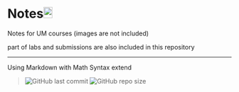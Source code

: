 # Notes<img src="https://upload.wikimedia.org/wikipedia/en/thumb/6/63/University_of_Malaya_coat_of_arms.svg/160px-University_of_Malaya_coat_of_arms.svg.png" display="inline-block" width="20em" height="25em" style="margin-bottom:-8em ">
Notes  for UM courses (images are not included)

part of labs and submissions are also included in this repository 

****

Using Markdown with Math Syntax extend

>  ![GitHub last commit][commit] ![GitHub repo size][size] 



[commit]: https://img.shields.io/github/last-commit/sirmegamu/Notes?logo=github
[size]:https://img.shields.io/github/repo-size/sirmegamu/notes
